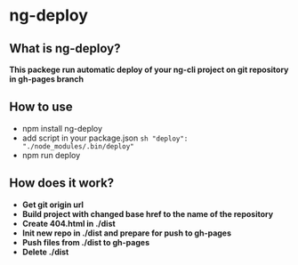 # ng-deploy

## What is ng-deploy?

 **This packege run automatic deploy of your ng-cli project on git repository in gh-pages branch**

## How to use

- npm install ng-deploy
- add script in your package.json ```sh "deploy": "./node_modules/.bin/deploy" ```
- npm run deploy


## How does it work?

 - **Get git origin url**
 - **Build project with changed base href to the name of the repository**
 - **Create 404.html in ./dist**
 - **Init new repo in ./dist and prepare for push to gh-pages**
 - **Push files from ./dist to gh-pages**
 - **Delete ./dist**

 